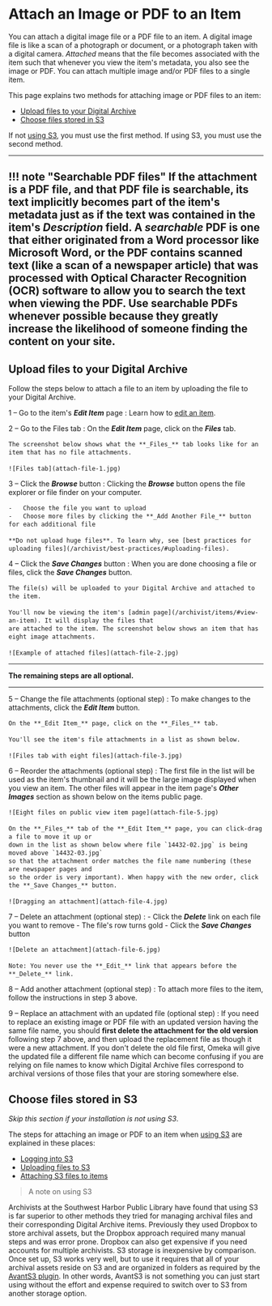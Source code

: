 # Attach an Image or PDF to an Item

You can attach a digital image file or a PDF file to an item. A digital image file is like a scan of a
photograph or document, or a photograph taken with a digital camera.
*Attached* means that the file becomes associated with the item such that whenever you view the item's metadata,
you also see the image or PDF. You can attach multiple image and/or PDF files to a single item.

This page explains two methods for attaching image or PDF files to an item:

-   [Upload files to your Digital Archive](#upload-files-to-your-digital-archive)
-   [Choose files stored in S3](#choose-files-stored-in-s3)

If not [using S3](/archivist/using-s3/), you must use the first method. If using S3, you must use the second method.

---

!!! note "Searchable PDF files"
    If the attachment is a PDF file, and that PDF file is searchable, its text implicitly becomes part of the item's
    metadata just as if the text was contained in the item's **_Description_** field. A *searchable* PDF is one that either
    originated from a Word processor like Microsoft Word, or the PDF contains scanned text (like a scan of a
    newspaper article) that was processed with Optical Character Recognition (OCR) software to allow you to
    search the text when viewing the PDF. Use searchable PDFs whenever possible because they greatly increase
    the likelihood of someone finding the content on your site.
---

## Upload files to your Digital Archive

Follow the steps below to attach a file to an item by uploading the file to your Digital Archive.

1 &ndash; Go to the item's  **_Edit Item_** page
:   Learn how to [edit an item](/archivist/items/#edit-an-item).

2 &ndash; Go to the Files tab
:   On the **_Edit Item_** page, click on the **_Files_** tab.

    The screenshot below shows what the **_Files_** tab looks like for an item that has no file attachments.

    ![Files tab](attach-file-1.jpg)

3 &ndash; Click the **_Browse_** button
:   Clicking the **_Browse_** button opens the file explorer or file finder on your computer.

    -   Choose the file you want to upload
    -   Choose more files by clicking the **_Add Another File_** button for each additional file

    **Do not upload huge files**. To learn why, see [best practices for uploading files](/archivist/best-practices/#uploading-files).
    
4 &ndash; Click the **_Save Changes_** button
:  When you are done choosing a file or files, click the **_Save Changes_** button.

    The file(s) will be uploaded to your Digital Archive and attached to the item.

    You'll now be viewing the item's [admin page](/archivist/items/#view-an-item). It will display the files that
    are attached to the item. The screenshot below shows an item that has eight image attachments.

    ![Example of attached files](attach-file-2.jpg)

---

**The remaining steps are all optional.**    

---

5 &ndash; Change the file attachments (optional step)
:   To make changes to the attachments, click the **_Edit Item_** button.

    On the **_Edit Item_** page, click on the **_Files_** tab.

    You'll see the item's file attachments in a list as shown below.

    ![Files tab with eight files](attach-file-3.jpg)

6 &ndash; Reorder the attachments (optional step)
:   The first file in the list will be used as the item's thumbnail and it will
    be the large image displayed when you view an item. The other files will appear
    in the item page's **_Other Images_** section as shown below on the items public page.

    ![Eight files on public view item page](attach-file-5.jpg)

    On the **_Files_** tab of the **_Edit Item_** page, you can click-drag a file to move it up or
    down in the list as shown below where file `14432-02.jpg` is being moved above `14432-03.jpg`
    so that the attachment order matches the file name numbering (these are newspaper pages and
    so the order is very important). When happy with the new order, click the **_Save Changes_** button.

    ![Dragging an attachment](attach-file-4.jpg)

7 &ndash; Delete an attachment (optional step)
:   -   Click the **_Delete_** link on each file you want to remove
    -   The file's row turns gold
    -   Click the **_Save Changes_** button

    ![Delete an attachment](attach-file-6.jpg)

    Note: You never use the **_Edit_** link that appears before the **_Delete_** link.

8 &ndash; Add another attachment (optional step)
:   To attach more files to the item, follow the instructions in step 3 above.

9 &ndash; Replace an attachment with an updated file (optional step)
:   If you need to replace an existing image or PDF file with an updated version having the
    same file name, you should **first delete the attachment for the old version** following
    step 7 above, and then upload the replacement file as though it were a new attachment.
    If you don't delete the old file first, Omeka will give the updated file a different file
    name which can become confusing if you are relying on file names to know which Digital
    Archive files correspond to archival versions of those files that your are storing somewhere else.

## Choose files stored in S3

*Skip this section if your installation is not using S3*.

The steps for attaching an image or PDF to an item when [using S3](/archivist/using-s3/) are explained in these places:

-   [Logging into S3](/archivist/using-s3/#logging-into-s3)
-   [Uploading files to S3](/archivist/using-s3/#uploading-files-to-s3)
-   [Attaching S3 files to items](/archivist/using-s3/#attaching-s3-files-to-items)

> A note on using S3

Archivists at the Southwest Harbor Public Library have found that using S3 is far superior to
other methods they tried for managing archival files and their corresponding Digital Archive items.
Previously they used Dropbox to store archival assets, but the Dropbox approach required many
manual steps and was error prone. Dropbox can also get  expensive if you need accounts for
multiple archivists. S3 storage is inexpensive by comparison. Once set up, S3 works very well,
but to use it requires that all of your archival assets reside on S3 and are organized in folders as required
by the  [AvantS3 plugin](/plugins/avants3). In other words, AvantS3 is not something you can just start
using without the effort and expense required to switch over to S3 from another storage option.




